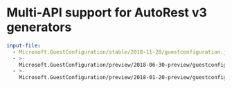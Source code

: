 # Multi-API support for AutoRest v3 generators

``` yaml $(enable-multi-api)
input-file:
  - Microsoft.GuestConfiguration/stable/2018-11-20/guestconfiguration.json
  - >-
    Microsoft.GuestConfiguration/preview/2018-06-30-preview/guestconfiguration.json
  - >-
    Microsoft.GuestConfiguration/preview/2018-01-20-preview/guestconfiguration.json
```
